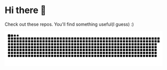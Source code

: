 # Hi there 👋
Check out these repos. You'll find something useful(I guess) :)

![Snake animation](https://github.com/Symbian-Bro/snk/blob/output/github-contribution-grid-snake.svg)
